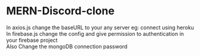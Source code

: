 # MERN-Discord-clone
In axios.js change the baseURL to your any server eg: connect using heroku\
In firebase.js change the config and give permission to authentication in your firebase project\
Also Change the mongoDB connection password
